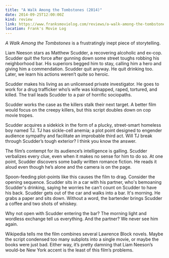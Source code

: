 ```yaml
---
title: "A Walk Among the Tombstones (2014)"
date: 2014-09-25T12:00:00Z
kind: review
link: https://www.franksmovielog.com/reviews/a-walk-among-the-tombstones-2014/
location: Frank's Movie Log
---
```


_A Walk Among the Tombstones_ is a frustratingly inept piece of storytelling.

Liam Neeson stars as Matthew Scudder, a recovering alcoholic and ex-cop. Scudder quit the force after gunning down some street toughs robbing his neighborhood bar. His superiors begged him to stay, calling him a hero and giving him a commendation. Scudder quit anyway. He quit drinking too. Later, we learn his actions weren’t quite so heroic.

Scudder makes his living as an unlicensed private investigator. He goes to work for a drug trafficker who’s wife was kidnapped, raped, tortured, and killed. The trail leads Scudder to a pair of horrific sociopaths.

Scudder works the case as the killers stalk their next target. A better film would focus on the creepy killers, but this script doubles down on cop movie tropes.

Scudder acquires a sidekick in the form of a plucky, street-smart homeless boy named TJ. TJ has sickle-cell anemia; a plot point designed to engender audience sympathy and facilitate an improbable third act. Will TJ break through Scudder’s tough exterior? I think you know the answer.

The film’s contempt for its audience’s intelligence is galling. Scudder verbalizes every clue, even when it makes no sense for him to do so. At one point, Scudder discovers some badly written romance fiction. He reads it aloud even though he’s alone and the camera is on the page.

Spoon-feeding plot-points like this causes the film to drag. Consider the opening sequence. Scudder sits in a car with his partner, who's bemoaning Scudder's drinking, saying he worries he can't count on Scudder to have his back. Scudder gets out of the car and walks into a bar. It's morning. He grabs a paper and sits down. Without a word, the bartender brings Scudder a coffee and two shots of whiskey.

Why not open with Scudder entering the bar? The morning light and wordless exchange tell us everything. And the partner? We never see him again.

Wikipedia tells me the film combines several Lawrence Block novels. Maybe the script condensed too many subplots into a single movie, or maybe the books were just bad. Either way, it’s pretty damning that Liam Neeson’s would-be New York accent is the least of this film’s problems.
